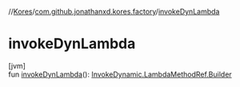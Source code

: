 //[Kores](../../index.md)/[com.github.jonathanxd.kores.factory](index.md)/[invokeDynLambda](invoke-dyn-lambda.md)

# invokeDynLambda

[jvm]\
fun [invokeDynLambda](invoke-dyn-lambda.md)(): [InvokeDynamic.LambdaMethodRef.Builder](../com.github.jonathanxd.kores.base/-invoke-dynamic/-lambda-method-ref/-builder/index.md)
